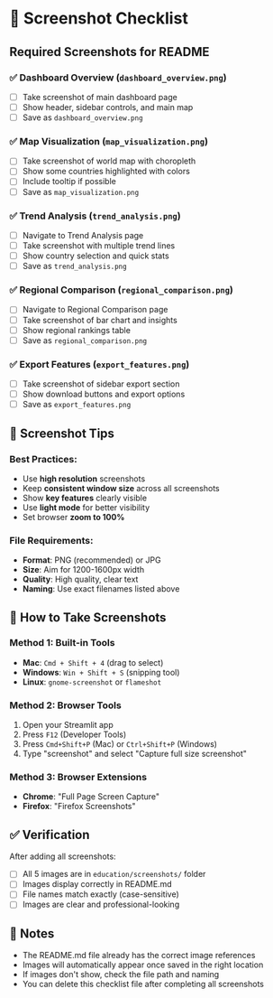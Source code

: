 # 📸 Screenshot Checklist

## Required Screenshots for README

### ✅ **Dashboard Overview** (`dashboard_overview.png`)
- [ ] Take screenshot of main dashboard page
- [ ] Show header, sidebar controls, and main map
- [ ] Save as `dashboard_overview.png`

### ✅ **Map Visualization** (`map_visualization.png`)
- [ ] Take screenshot of world map with choropleth
- [ ] Show some countries highlighted with colors
- [ ] Include tooltip if possible
- [ ] Save as `map_visualization.png`

### ✅ **Trend Analysis** (`trend_analysis.png`)
- [ ] Navigate to Trend Analysis page
- [ ] Take screenshot with multiple trend lines
- [ ] Show country selection and quick stats
- [ ] Save as `trend_analysis.png`

### ✅ **Regional Comparison** (`regional_comparison.png`)
- [ ] Navigate to Regional Comparison page
- [ ] Take screenshot of bar chart and insights
- [ ] Show regional rankings table
- [ ] Save as `regional_comparison.png`

### ✅ **Export Features** (`export_features.png`)
- [ ] Take screenshot of sidebar export section
- [ ] Show download buttons and export options
- [ ] Save as `export_features.png`

## 📱 Screenshot Tips

### **Best Practices:**
- Use **high resolution** screenshots
- Keep **consistent window size** across all screenshots
- Show **key features** clearly visible
- Use **light mode** for better visibility
- Set browser **zoom to 100%**

### **File Requirements:**
- **Format**: PNG (recommended) or JPG
- **Size**: Aim for 1200-1600px width
- **Quality**: High quality, clear text
- **Naming**: Use exact filenames listed above

## 🚀 **How to Take Screenshots**

### **Method 1: Built-in Tools**
- **Mac**: `Cmd + Shift + 4` (drag to select)
- **Windows**: `Win + Shift + S` (snipping tool)
- **Linux**: `gnome-screenshot` or `flameshot`

### **Method 2: Browser Tools**
1. Open your Streamlit app
2. Press `F12` (Developer Tools)
3. Press `Cmd+Shift+P` (Mac) or `Ctrl+Shift+P` (Windows)
4. Type "screenshot" and select "Capture full size screenshot"

### **Method 3: Browser Extensions**
- **Chrome**: "Full Page Screen Capture"
- **Firefox**: "Firefox Screenshots"

## ✅ **Verification**

After adding all screenshots:
- [ ] All 5 images are in `education/screenshots/` folder
- [ ] Images display correctly in README.md
- [ ] File names match exactly (case-sensitive)
- [ ] Images are clear and professional-looking

## 📝 **Notes**

- The README.md file already has the correct image references
- Images will automatically appear once saved in the right location
- If images don't show, check the file path and naming
- You can delete this checklist file after completing all screenshots 